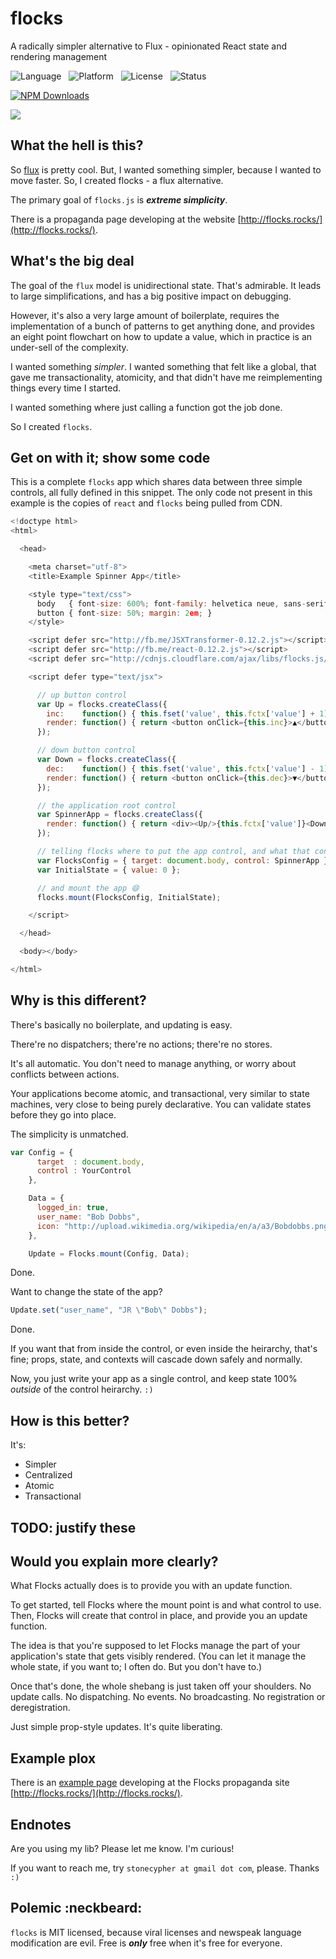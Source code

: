 flocks
======

A radically simpler alternative to Flux - opinionated React state and rendering management

![Language](http://img.shields.io/badge/Language-Javascript/JSX-000000.svg) &nbsp;
![Platform](http://img.shields.io/badge/Platform-Node-000000.svg) &nbsp;
![License](http://img.shields.io/badge/License-MIT-000055.svg) &nbsp;
![Status](http://img.shields.io/travis/StoneCypher/flocks.js.svg)

[![NPM Downloads](http://img.shields.io/npm/dm/flocks.js.svg)](https://npmjs.org/package/flocks.js)

![](https://nodei.co/npm/flocks.js.png?stars=true&downloads=true)





What the hell is this?
-----------------

So [flux](http://facebook.github.io/flux/) is pretty cool.  But, I wanted
something simpler, because I wanted to move faster.  So, I created flocks - a
flux alternative.

The primary goal of `flocks.js` is ***extreme simplicity***.

There is a propaganda page developing at the website [http://flocks.rocks/](http://flocks.rocks/).



What's the big deal
-------------------

The goal of the `flux` model is unidirectional state.  That's admirable.  It
leads to large simplifications, and has a big positive impact on debugging.

However, it's also a very large amount of boilerplate, requires the implementation
of a bunch of patterns to get anything done, and provides an eight point flowchart
on how to update a value, which in practice is an under-sell of the complexity.

I wanted something *simpler*.  I wanted something that felt like a global, that
gave me transactionality, atomicity, and that didn't have me reimplementing things
every time I started.

I wanted something where just calling a function got the job done.

So I created `flocks`.



Get on with it; show some code
------------------------------

This is a complete `flocks` app which shares data between three simple controls,
all fully defined in this snippet.  The only code not present in this example
is the copies of `react` and `flocks` being pulled from CDN.

```javascript
<!doctype html>
<html>

  <head>

    <meta charset="utf-8">
    <title>Example Spinner App</title>

    <style type="text/css">
      body   { font-size: 600%; font-family: helvetica neue, sans-serif; }
      button { font-size: 50%; margin: 2em; }
    </style>

    <script defer src="http://fb.me/JSXTransformer-0.12.2.js"></script>
    <script defer src="http://fb.me/react-0.12.2.js"></script>
    <script defer src="http://cdnjs.cloudflare.com/ajax/libs/flocks.js/0.15.1/flocks.js"></script>

    <script defer type="text/jsx">

      // up button control
      var Up = flocks.createClass({
        inc:    function() { this.fset('value', this.fctx['value'] + 1) },
        render: function() { return <button onClick={this.inc}>▲</button>; }
      });

      // down button control
      var Down = flocks.createClass({
        dec:    function() { this.fset('value', this.fctx['value'] - 1) },
        render: function() { return <button onClick={this.dec}>▼</button>; }
      });

      // the application root control
      var SpinnerApp = flocks.createClass({
        render: function() { return <div><Up/>{this.fctx['value']}<Down/></div>; }
      });

      // telling flocks where to put the app control, and what that control is
      var FlocksConfig = { target: document.body, control: SpinnerApp };
      var InitialState = { value: 0 };

      // and mount the app 😄
      flocks.mount(FlocksConfig, InitialState);

    </script>

  </head>

  <body></body>

</html>
```



Why is this different?
----------------------

There's basically no boilerplate, and updating is easy.

There're no dispatchers; there're no actions; there're no stores.

It's all automatic.  You don't need to manage anything, or worry about conflicts
between actions.

Your applications become atomic, and transactional, very similar to state
machines, very close to being purely declarative.  You can validate states
before they go into place.

The simplicity is unmatched.

```javascript
var Config = {
      target  : document.body,
      control : YourControl
    },

    Data = {
      logged_in: true,
      user_name: "Bob Dobbs",
      icon: "http://upload.wikimedia.org/wikipedia/en/a/a3/Bobdobbs.png"
    },

    Update = Flocks.mount(Config, Data);
```

Done.

Want to change the state of the app?

```javascript
Update.set("user_name", "JR \"Bob\" Dobbs");
```

Done.

If you want that from inside the control, or even inside the heirarchy, that's fine; props, state, and contexts will cascade down safely and normally.

Now, you just write your app as a single control, and keep state 100% *outside* of the control heirarchy.  `:)`





How is this better?
-------------------

It's:

 * Simpler
 * Centralized
 * Atomic
 * Transactional

## TODO: justify these




Would you explain more clearly?
-------------------------------

What Flocks actually does is to provide you with an update function.

To get started, tell Flocks where the mount point is and what control to use.  Then, Flocks will create that control in place, and provide you an update function.

The idea is that you're supposed to let Flocks manage the part of your application's state that gets visibly rendered.  (You can let it manage the whole state, if you want to; I often do.  But you don't have to.)

Once that's done, the whole shebang is just taken off your shoulders.  No update calls.  No dispatching.  No events.  No broadcasting.  No registration or deregistration.

Just simple prop-style updates.  It's quite liberating.





Example plox
------------

There is an [example page](http://www.flocks.rocks/flocks_examples.html)
developing at the Flocks propaganda site [http://flocks.rocks/](http://flocks.rocks/).





Endnotes
--------

Are you using my lib?  Please let me know.  I'm curious!

If you want to reach me, try `stonecypher at gmail dot com`, please.  Thanks `:)`



Polemic :neckbeard:
-------------------

`flocks` is MIT licensed, because viral licenses and newspeak language
modification are evil.  Free is ***only*** free when it's free for everyone.
